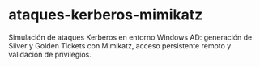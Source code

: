 # ataques-kerberos-mimikatz
Simulación de ataques Kerberos en entorno Windows AD: generación de Silver y Golden Tickets con Mimikatz, acceso persistente remoto y validación de privilegios.
